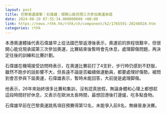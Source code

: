 ```yaml
---
layout: post
title: 巴黎奧運直擊｜石偉雄：很開心能兌現三次參加奧運承諾
date: 2024-08-10 07:35:34.000000000 +08:00
link: https://news.rthk.hk/rthk/ch/component/k2/1765591-20240810.htm
categories: rthk
---
```


本港奧運體操代表石偉雄早上從法國巴黎返港後表示，奧運前的旅程很艱辛，但很開心能兌現承諾第三次參加奧運，比賽結束後暫時會先休息，處理脚傷問題，再決定往後的訓練和比賽計劃。

石偉雄在機場接受訪問時表示，在奧運比賽前打了4支針，步行時仍感到不舒服，雖然不跑步的話影響不大，但長遠不論是否繼續做運動員，都要處理好傷勢。被問到會否參與下屆奧運，石偉雄表示，暫時未能回答，大前提是處理脚傷。

他表示，26年來始終很多比賽和集訓，沒有認真放假，無論身體和心理上都想趁這段時間好好休息，又表示在歐洲太長時間，最想回港後打邊爐，吃多點食物。

石偉雄早前在巴黎奧運跳馬項目預賽得第12名，未能爭入前8名，無緣晉身決賽。
